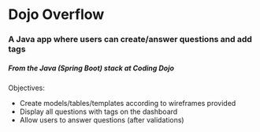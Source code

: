 # Dojo Overflow

### A Java app where users can create/answer questions and add tags
##### From the Java (Spring Boot) stack at Coding Dojo


Objectives:
* Create models/tables/templates according to wireframes provided
* Display all questions with tags on the dashboard
* Allow users to answer questions (after validations)
